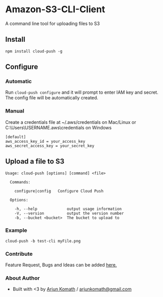 # Amazon-S3-CLI-Client
A command line tool for uploading files to S3

## Install
```
npm install cloud-push -g
```
## Configure

### Automatic
Run `cloud-push configure` and it will prompt to enter IAM key and secret. The config file will be automatically created.

### Manual
Create a credentials file at ~/.aws/credentials on Mac/Linux or C:\Users\USERNAME\.aws\credentials on Windows
```
[default]
aws_access_key_id = your_access_key
aws_secret_access_key = your_secret_key
```
## Upload a file to S3
```
Usage: cloud-push [options] [command] <file>

  Commands:

    configure|config   Configure Cloud Push

  Options:

    -h, --help             output usage information
    -V, --version          output the version number
    -b, --bucket <bucket>  The bucket to upload to
```

### Example
```
cloud-push -b test-cli myFile.png
```

### Contribute
Feature Request, Bugs and Ideas can be added [here.](https://github.com/arjunkomath/Amazon-S3-CLI-Client/issues)

### About Author
* Built with <3 by [Arjun Komath](https://twitter.com/arjunz) / [arjunkomath@gmail.com](mailto:arjunkomath@gmail.com)
